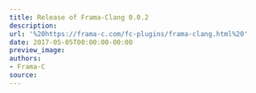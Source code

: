 ```yaml
---
title: Release of Frama-Clang 0.0.2
description:
url: '%20https://frama-c.com/fc-plugins/frama-clang.html%20'
date: 2017-05-05T00:00:00-00:00
preview_image:
authors:
- Frama-C
source:
---
```



